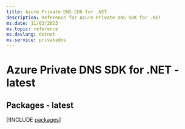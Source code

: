 ```yaml
---
title: Azure Private DNS SDK for .NET
description: Reference for Azure Private DNS SDK for .NET
ms.date: 11/03/2023
ms.topic: reference
ms.devlang: dotnet
ms.service: privatedns
---
```

# Azure Private DNS SDK for .NET - latest
## Packages - latest
[!INCLUDE [packages](private-dns-index.md)]